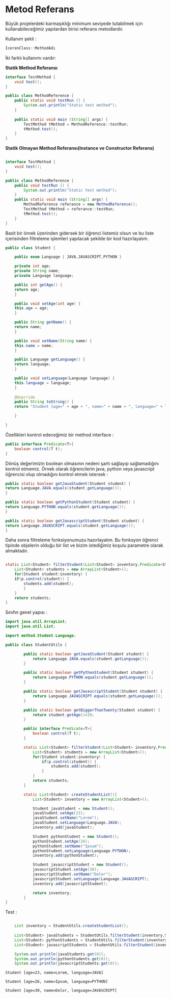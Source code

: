 ﻿# Metod Referans
Büyük projelerdeki karmaşıklığı minimum seviyede tutabilmek için kullanabileceğimiz yapılardan birisi referans metodlardır.

Kullanım şekli : 
```java
IcerenClass::MethodAdı
```
İki farklı kullanımı vardır:  

**Statik Method Referansı**
```java
interface TestMethod {
	void test();
}

public class MethodReference {
	public static void testRun () {
		System.out.println("Static test method");
	}
	
	public static void main (String[] args) {
		TestMethod tMethod = MethodReference::testRun;
		tMethod.test();
	}
}
```


**Statik Olmayan Method Referansı(Instance ve Constructor Referans)**

```java

interface TestMethod {
	void test();
}

public class MethodReference {
	public void testRun () {
		System.out.println("Static test method");
	}
	public static void main (String[] args) {
		MethodReference referance = new MethodReference();
		TestMethod tMethod = referance::testRun;
		tMethod.test();
	}
}
```

Basit bir örnek üzerinden gidersek bir öğrenci listemiz olsun ve bu liste içerisinden filtreleme işlemleri yapılacak şekilde bir kod hazırlayalım.
```java
public class Student {

	public enum Language { JAVA,JAVASCRIPT,PYTHON }

	private int age;
	private String name;
	private Language language;

	public int getAge() {
	return age;
	}

	public void setAge(int age) {
	this.age = age;
	}

	public String getName() {
	return name;
	}

	public void setName(String name) {
	this.name = name;
	}

	public Language getLanguage() {
	return language;
	}

	public void setLanguage(Language language) {
	this.language = language;
	}
	
	@Override
	public String toString() {
	return "Student [age=" + age + ", name=" + name + ", language=" + language + "]";

	}

}

```
Özellikleri kontrol edeceğimiz bir method interface :
```java
public interface Predicate<T>{
	boolean control(T t);
}
```
Dönüş değerimizin boolean olmasının nedeni şartı sağlayıp sağlamadığını kontrol etmemiz. Örnek olarak öğrencilerin java, python veya javascript öğrencisi olup olmadığını kontrol etmek istersek :
```java
public static boolean getJavaStudent(Student student) {
return Language.JAVA.equals(student.getLanguage());
}

public static boolean getPythonStudent(Student student) {
return Language.PYTHON.equals(student.getLanguage());
}

public static boolean getJavascriptStudent(Student student) {
return Language.JAVASCRIPT.equals(student.getLanguage());
}
```

Daha sonra filtreleme fonksiyonumuzu hazırlayalım. Bu fonksyon öğrenci tipinde objelerin olduğu bir list ve bizim istediğimiz koşulu parametre olarak almaktadır.
```java

static List<Student> filterStudent(List<Student> inventory,Predicate<Student> p){
	List<Student> students = new ArrayList<Student>();
	for(Student student:inventory) {
	if(p.control(student)) {
		students.add(student);
		}
	}
	return students;
}

```

Sınıfın genel yapısı :
```java
import java.util.ArrayList;
import java.util.List;

import method.Student.Language;

public class StudentUtils {

		public static boolean getJavaStudent(Student student) {
			return Language.JAVA.equals(student.getLanguage());
		}

		public static boolean getPythonStudent(Student student) {
			return Language.PYTHON.equals(student.getLanguage());
		}

		public static boolean getJavascriptStudent(Student student) {
			return Language.JAVASCRIPT.equals(student.getLanguage());
		}

		public static boolean getBiggerThanTwenty(Student student) {
			return student.getAge()>20;
		}

		public interface Predicate<T>{
			boolean control(T t);
		}

		static List<Student> filterStudent(List<Student> inventory,Predicate<Student> p){
			List<Student> students = new ArrayList<Student>();
			for(Student student:inventory) {
				if(p.control(student)) {
					students.add(student);
				}
			}
			return students;
		}

		static List<Student> createStudentList(){
			List<Student> inventory = new ArrayList<Student>();

			Student javaStudent = new Student();
			javaStudent.setAge(23);
			javaStudent.setName("Lorem");
			javaStudent.setLanguage(Language.JAVA);
			inventory.add(javaStudent);

			Student pythonStudent = new Student();
			pythonStudent.setAge(26);
			pythonStudent.setName("Ipsum");
			pythonStudent.setLanguage(Language.PYTHON);
			inventory.add(pythonStudent);

			Student javascriptStudent = new Student();
			javascriptStudent.setAge(30);
			javascriptStudent.setName("Dolor");
			javascriptStudent.setLanguage(Language.JAVASCRIPT);
			inventory.add(javascriptStudent);

			return inventory;
		}
}
```

Test :
```java

	List inventory = StudentUtils.createStudentList();
	
	List<Student> javaStudents = StudentUtils.filterStudent(inventory,StudentUtils::getJavaStudent);
	List<Student> pythonStudents = StudentUtils.filterStudent(inventory,StudentUtils::getPythonStudent);
	List<Student> javascriptStudents = StudentUtils.filterStudent(inventory,StudentUtils::getJavascriptStudent);

	System.out.println(javaStudents.get(0));
	System.out.println(pythonStudents.get(0));
	System.out.println(javascriptStudents.get(0));

```

	Student [age=23, name=Lorem, language=JAVA]

	Student [age=26, name=Ipsum, language=PYTHON]

	Student [age=30, name=Dolor, language=JAVASCRIPT]

